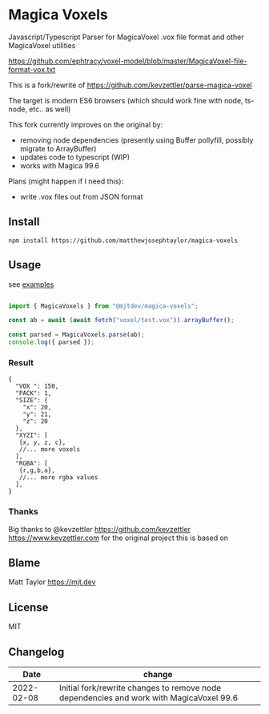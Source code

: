 # Magica Voxels

Javascript/Typescript Parser for MagicaVoxel .vox file format and other MagicaVoxel utilities

https://github.com/ephtracy/voxel-model/blob/master/MagicaVoxel-file-format-vox.txt

This is a fork/rewrite of https://github.com/kevzettler/parse-magica-voxel 

The target is modern ES6 browsers (which should work fine with node, ts-node, etc.. as well)

This fork currently improves on the original by:
- removing node dependencies (presently using Buffer pollyfill, possibly migrate to ArrayBuffer)
- updates code to typescript (WIP)
- works with Magica 99.6

Plans (might happen if I need this):
- write .vox files out from JSON format

## Install

```
npm install https://github.com/matthewjosephtaylor/magica-voxels

```

## Usage
see [examples](/example)

```typescript

import { MagicaVoxels } from "@mjtdev/magica-voxels";

const ab = await (await fetch("voxel/test.vox")).arrayBuffer();

const parsed = MagicaVoxels.parse(ab);
console.log({ parsed });

```

### Result
```
{
  "VOX ": 150,
  "PACK": 1,
  "SIZE": {
    "x": 20,
    "y": 21,
    "z": 20
  },
  "XYZI": [
   {x, y, z, c},
   //... more voxels
  ],
  "RGBA": [
   {r,g,b,a},
   //... more rgba values
  ],
}       
```

### Thanks

Big thanks to @kevzettler https://github.com/kevzettler https://www.kevzettler.com for the original project this is based on

## Blame

Matt Taylor https://mjt.dev

## License

MIT

## Changelog

| Date       | change                                                                                  |
| ---------- | --------------------------------------------------------------------------------------- |
| 2022-02-08 | Initial fork/rewrite changes to remove node dependencies and work with MagicaVoxel 99.6 |
